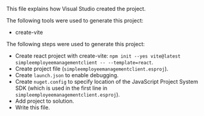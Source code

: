 This file explains how Visual Studio created the project.

The following tools were used to generate this project:
- create-vite

The following steps were used to generate this project:
- Create react project with create-vite: `npm init --yes vite@latest simpleemployeemanagementclient -- --template=react`.
- Create project file (`simpleemployeemanagementclient.esproj`).
- Create `launch.json` to enable debugging.
- Create `nuget.config` to specify location of the JavaScript Project System SDK (which is used in the first line in `simpleemployeemanagementclient.esproj`).
- Add project to solution.
- Write this file.
